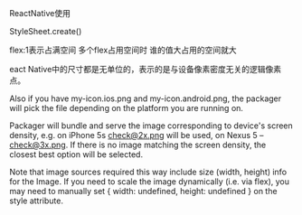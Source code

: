
ReactNative使用

StyleSheet.create()

flex:1表示占满空间 多个flex占用空间时 谁的值大占用的空间就大 

eact Native中的尺寸都是无单位的，表示的是与设备像素密度无关的逻辑像素点。

Also if you have my-icon.ios.png and my-icon.android.png, the packager will pick the file depending on the platform you are running on.

Packager will bundle and serve the image corresponding to device's screen density, e.g. on iPhone 5s check@2x.png will be used, on Nexus 5 – check@3x.png. If there is no image matching the screen density, the closest best option will be selected.

Note that image sources required this way include size (width, height) info for the Image. If you need to scale the image dynamically (i.e. via flex), you may need to manually set { width: undefined, height: undefined } on the style attribute.